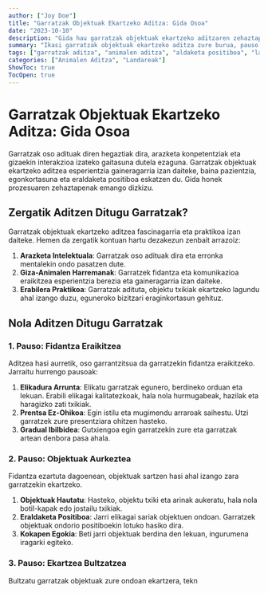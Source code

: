 ```yaml
---
author: ["Joy Doe"]
title: "Garratzak Objektuak Ekartzeko Aditza: Gida Osoa"
date: "2023-10-10"
description: "Gida hau garratzak objektuak ekartzeko aditzaren zehaztapenak eta aholkuak eskaintzen ditu, pazientzia, egonkortasuna eta eraldaketa positiboa garrantzituz."
summary: "Ikasi garratzak objektuak ekartzeko aditza zure burua, pauso bakoitza, arazteko aholkuak eta metodo alternatiboak barne."
tags: ["garratzak aditza", "animalen aditza", "aldaketa positiboa", "landare-interakzioa"]
categories: ["Animalen Aditza", "Landareak"]
ShowToc: true
TocOpen: true
---
```


# Garratzak Objektuak Ekartzeko Aditza: Gida Osoa

Garratzak oso adituak diren hegaztiak dira, arazketa konpetentziak eta gizaekin interakzioa izateko gaitasuna dutela ezaguna. Garratzak objektuak ekartzeko aditzea esperientzia gaineragarria izan daiteke, baina pazientzia, egonkortasuna eta eraldaketa positiboa eskatzen du. Gida honek prozesuaren zehaztapenak emango dizkizu.

## Zergatik Aditzen Ditugu Garratzak?

Garratzak objektuak ekartzeko aditzea fascinagarria eta praktikoa izan daiteke. Hemen da zergatik kontuan hartu dezakezun zenbait arrazoiz:

1. **Arazketa Intelektuala**: Garratzak oso adituak dira eta erronka mentalekin ondo pasatzen dute.
2. **Giza-Animalen Harremanak**: Garratzek fidantza eta komunikazioa eraikitzea esperientzia berezia eta gaineragarria izan daiteke.
3. **Erabilera Praktikoa**: Garratzak adituta, objektu txikiak ekartzeko lagundu ahal izango duzu, eguneroko bizitzari eraginkortasun gehituz.

## Nola Aditzen Ditugu Garratzak

### 1. Pauso: Fidantza Eraikitzea

Aditzea hasi aurretik, oso garrantzitsua da garratzekin fidantza eraikitzeko. Jarraitu hurrengo pausoak:

1. **Elikadura Arrunta**: Elikatu garratzak egunero, berdineko orduan eta lekuan. Erabili elikagai kalitatezkoak, hala nola hurmugabeak, hazilak eta haragizko zati txikiak.
2. **Prentsa Ez-Ohikoa**: Egin istilu eta mugimendu arraroak saihestu. Utzi garratzek zure presentziara ohitzen hasteko.
3. **Gradual Ibilbidea**: Gutxiengoa egin garratzekin zure eta garratzak artean denbora pasa ahala.

### 2. Pauso: Objektuak Aurkeztea

Fidantza ezartuta dagoenean, objektuak sartzen hasi ahal izango zara garratzekin ekartzeko.

1. **Objektuak Hautatu**: Hasteko, objektu txiki eta arinak aukeratu, hala nola botil-kapak edo jostailu txikiak.
2. **Eraldaketa Positiboa**: Jarri elikagai sariak objektuen ondoan. Garratzek objektuak ondorio positiboekin lotuko hasiko dira.
3. **Kokapen Egokia**: Beti jarri objektuak berdina den lekuan, ingurumena iragarki egiteko.

### 3. Pauso: Ekartzea Bultzatzea

Bultzatu garratzak objektuak zure ondoan ekartzera, tekn